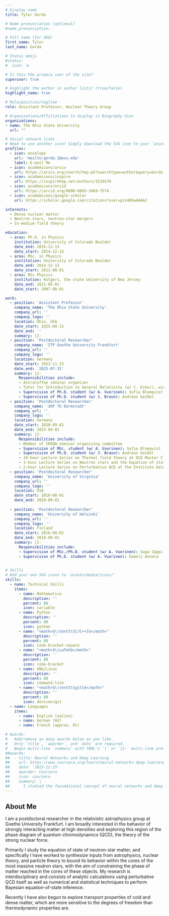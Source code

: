 ```yaml
---
# Display name
title: Tyler Gorda

# Name pronunciation (optional)
#name_pronunciation: 

# Full name (for SEO)
first_name: Tyler
last_name: Gorda

# Status emoji
#status:
#  icon: ☕️

# Is this the primary user of the site?
superuser: true

# Highlight the author in author lists? (true/false)
highlight_name: true

# Role/position/tagline
role: Assistant Professor, Nuclear Theory Group

# Organizations/Affiliations to display in Biography blox
organizations:
- name: The Ohio State University
  url: ""

# Social network links
# Need to use another icon? Simply download the SVG icon to your `assets/media/icons/` folder.
profiles:
  - icon: envelope
    url: 'mailto:gorda.1@osu.edu'
    label: E-mail Me
  - icon: academicons/arxiv
    url: https://arxiv.org/search/hep-ph?searchtype=author&query=Gorda,+T
  - icon: academicons/inspire
    url: https://inspirehep.net/authors/1519570
  - icon: academicons/orcid
    url: https://orcid.org/0000-0003-3469-7574
  - icon: academicons/google-scholar
    url: https://scholar.google.com/citations?user=pzz48XwAAAAJ

interests:
  - Dense nuclear matter 
  - Neutron stars, neutron-star mergers
  - In‑medium field theory

education:
  - area: Ph.D. in Physics
    institution: University of Colorado Boulder
    date_end: 2016-12-15
    date_start: 2014-12-15
  - area: MSc. in Physics
    institution: University of Colorado Boulder
    date_end: 2014-12-15
    date_start: 2011-08-01
  - area: BSc Physics
    institution: Rutgers, the state University of New Jersey
    date_end: 2011-05-01
    date_start: 2007-08-01

work:
  - position: 'Assistant Professor'
    company_name: 'The Ohio State University'
    company_url: ''
    company_logo: ''
    location: Ohio, USA
    date_start: 2025-08-15
    date_end: ''
    summary: |2-
  - position: 'Postdoctoral Researcher'
    company_name: 'ITP Goethe University Frankfurt'
    company_url: ''
    company_logo: ''
    location: Germany
    date_start: 2023-11-15
    date_end: '2025-07-31'
    summary: |2-
      Responsibilities include:
      - AstroCoffee seminar organizer
      - Tutor for Introduction to General Relativity (w/ C. Ecker), winter semester 2024
      - Supervision of Ph.D. student (w/ A. Vuorinen): Sofia Blomqvist
      - Supervision of Ph.D. student (w/ J. Braun): Andreas Geißel
  - position: 'Postdoctoral Researcher'
    company_name: 'IKP TU Darmstadt'
    company_url: ''
    company_logo: ''
    location: Germany
    date_start: 2020-09-01
    date_end: 2023-09-01 
    summary: |2-
      Responsibilities include:
      - Member of IRENA seminar organizing committee
      - Supervision of MSc. student (w/ A. Vuorinen): Sofia Blomqvist
      - Supervision of Ph.D. student (w/ J. Braun): Andreas Geißel
      - 10-hour Lecture Series on Thermal field theory at QCD Master Class 2023
      - 3-hour Lecture Series on Neutron stars and the Equation of state at the Doktoratskolleg Particles and Interactions Ph.D. retreat 2022
      - 2-hour Lecture Series on Perturbative QCD at the Instituto Galego de Fisica de Altas Energias 2021.
  - position: 'Postdoctoral Researcher'
    company_name: 'University of Virginia'
    company_url: ''
    company_logo: ''
    location: USA
    date_start: 2018-08-01
    date_end: 2020-09-01 
  
  - position: 'Postdoctoral Researcher'
    company_name: 'University of Helsinki'
    company_url: ''
    company_logo: ''
    location: Finland
    date_start: 2016-08-01
    date_end: 2018-08-01 
    summary: |2-
      Responsibilities include:
      - Supervision of MSc./Ph.D. student (w/ A. Vuorinen): Saga Säppi
      - Supervision of Ph.D. student (w/ A. Vuorinen): Eemeli Annala
      

# Skills
# Add your own SVG icons to `assets/media/icons/`
skills:
  - name: Technical Skills
    items:
      - name: Mathematica
        description: ''
        percent: 80
        icon: variable
      - name: Python
        description: ''
        percent: 80
        icon: python
      - name: "<math>$\\texttt{C/C++}$</math>"
        description: ''
        percent: 80
        icon: code-bracket-square
      - name: "<math>$\\LaTeX$</math>"
        description: ''
        percent: 80
        icon: code-bracket
      - name: GNU/Linux
        description: ''
        percent: 80
        icon: command-line
      - name: "<math>$\\texttt{git}$</math>"
        description: ''
        percent: 80
        icon: devicon/git
  - name: Languages
    items:
      - name: English (native)
      - name: German (A2)
      - name: French (approx. B1)

# Awards.
#   Add/remove as many awards below as you like.
#   Only `title`, `awarder`, and `date` are required.
#   Begin multi-line `summary` with YAML's `|` or `|2-` multi-line prefix and indent 2 spaces below.
##awards:
##  - title: Neural Networks and Deep Learning
##    url: https://www.coursera.org/learn/neural-networks-deep-learning
##    date: '2023-11-25'
##    awarder: Coursera
##    icon: coursera
##    summary: |
##      I studied the foundational concept of neural networks and deep learning. By the end, I was familiar with the significant technological trends driving the rise of deep learning; build, train, and apply fully connected deep neural networks; implement efficient (vectorized) neural networks; identify key parameters in a neural network’s architecture; and apply deep learning to your own applications.
---
```


## About Me

I am a postdoctoral researcher in the relativistic astrophysics group at Goethe University Frankfurt. I am broadly interested in the behavior of strongly interacting matter at high densities and exploring this region of the phase diagram of quantum chromodynamics (QCD), the theory of the strong nuclear force.

Primarily I study the equation of state of neutron-star matter, and specifically I have worked to synthesize inputs from astrophysics, nuclear theory, and particle theory to bound its behavior within the cores of the most massive neutron stars, with the aim of constraining the phase of matter reached in the cores of these objects. My research is interdisciplinary and consists of analytic calculations using perturbative QCD itself as well as numerical and statistical techniques to perform Bayesian equation-of-state inference.

Recently I have also begun to explore transport properties of cold and dense matter, which are more sensitive to the degrees of freedom than thermodynamic properties are.

